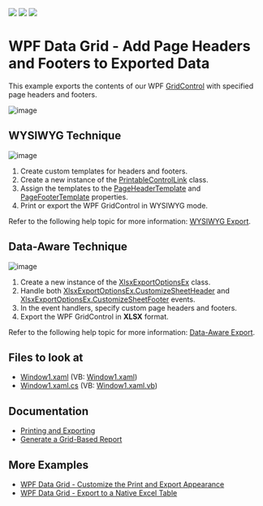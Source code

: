 <!-- default badges list -->
![](https://img.shields.io/endpoint?url=https://codecentral.devexpress.com/api/v1/VersionRange/128649497/21.1.5%2B)
[![](https://img.shields.io/badge/Open_in_DevExpress_Support_Center-FF7200?style=flat-square&logo=DevExpress&logoColor=white)](https://supportcenter.devexpress.com/ticket/details/E2608)
[![](https://img.shields.io/badge/📖_How_to_use_DevExpress_Examples-e9f6fc?style=flat-square)](https://docs.devexpress.com/GeneralInformation/403183)
<!-- default badges end -->
# WPF Data Grid - Add Page Headers and Footers to Exported Data

This example exports the contents of our WPF [GridControl](https://docs.devexpress.com/WPF/DevExpress.Xpf.Grid.GridControl) with specified page headers and footers.

![image](https://user-images.githubusercontent.com/65009440/174618885-6e6885cc-3368-4fda-a43e-f75372172e77.png)

## WYSIWYG Technique

![image](https://user-images.githubusercontent.com/65009440/174618994-6110cfba-3621-4da1-9211-f7ec072ca0ba.png)

1. Create custom templates for headers and footers.
2. Create a new instance of the [PrintableControlLink](https://docs.devexpress.com/WPF/DevExpress.Xpf.Printing.PrintableControlLink) class.
3. Assign the templates to the [PageHeaderTemplate](https://docs.devexpress.com/WPF/DevExpress.Xpf.Printing.TemplatedLink.PageHeaderTemplate) and [PageFooterTemplate](https://docs.devexpress.com/WPF/DevExpress.Xpf.Printing.TemplatedLink.PageFooterTemplate) properties.
4. Print or export the WPF GridControl in WYSIWYG mode.

Refer to the following help topic for more information: [WYSIWYG Export](https://docs.devexpress.com/WPF/118842/controls-and-libraries/data-grid/printing-and-exporting/wysiwyg-export).

## Data-Aware Technique

![image](https://user-images.githubusercontent.com/65009440/174619950-bd8c9ca8-1a81-42f5-8f78-fda570ebdcac.png)

1. Create a new instance of the [XlsxExportOptionsEx](https://docs.devexpress.com/CoreLibraries/DevExpress.XtraPrinting.XlsxExportOptionsEx) class.
2. Handle both [XlsxExportOptionsEx.CustomizeSheetHeader](https://docs.devexpress.com/CoreLibraries/DevExpress.XtraPrinting.XlsxExportOptionsEx.CustomizeSheetHeader) and [XlsxExportOptionsEx.CustomizeSheetFooter](https://docs.devexpress.com/CoreLibraries/DevExpress.XtraPrinting.XlsxExportOptionsEx.CustomizeSheetFooter) events.
3. In the event handlers, specify custom page headers and footers.
4. Export the WPF GridControl in **XLSX** format.

Refer to the following help topic for more information: [Data-Aware Export](https://docs.devexpress.com/WPF/10018/controls-and-libraries/data-grid/printing-and-exporting/data-aware-export).

<!-- default file list -->

## Files to look at

* [Window1.xaml](./CS/GridPrint/Window1.xaml) (VB: [Window1.xaml](./VB/GridPrint/Window1.xaml))
* [Window1.xaml.cs](./CS/GridPrint/Window1.xaml.cs) (VB: [Window1.xaml.vb](./VB/GridPrint/Window1.xaml.vb))

<!-- default file list end -->

## Documentation

* [Printing and Exporting](https://docs.devexpress.com/WPF/117296/controls-and-libraries/data-grid/printing-and-exporting)
* [Generate a Grid-Based Report](https://docs.devexpress.com/WPF/117300/controls-and-libraries/data-grid/printing-and-exporting/grid-based-report-generation)

## More Examples

* [WPF Data Grid - Customize the Print and Export Appearance](https://github.com/DevExpress-Examples/wpf-data-grid-customize-print-export-appearance)
* [WPF Data Grid - Export to a Native Excel Table](https://github.com/DevExpress-Examples/how-to-export-the-gridcontrol-into-a-native-excel-table-t466541)
